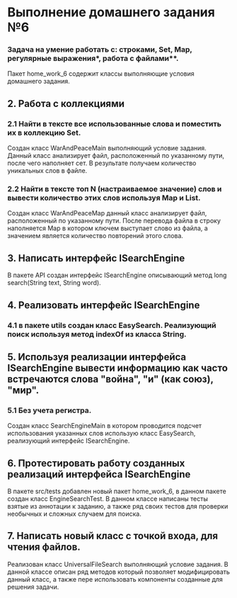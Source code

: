 # Выполнение домашнего задания №6

### Задача на умение работать с: строками, Set, Map, регулярные выражения*, работа с файлами**.
Пакет home_work_6 содержит классы выполняющие условия домашнего задания.
## 2. Работа с коллекциями
### 2.1 Найти в тексте все использованные слова и поместить их в коллекцию Set.
Создан класс WarAndPeaceMain выполняющий условие задания. Данный класс анализирует файл, расположенный по указанному пути, после чего наполняет сет. В результате получаем количество уникальных слов в файле.
### 2.2 Найти в тексте топ N (настраиваемое значение) слов и вывести количество этих слов используя Map и List.
Создан класс WarAndPeaceMap данный класс анализирует файл, расположенный по указанному пути. После перевода файла в строку наполняется Map в котором ключем выступает слово из файла, а значением является количество повторений этого слова.
## 3. Написать интерфейс ISearchEngine
В пакете API создан интерфейс ISearchEngine описывающий метод long search(String text, String word).
## 4. Реализовать интерфейс ISearchEngine
### 4.1 в пакете utils создан класс EasySearch. Реализующий поиск используя метод indexOf из класса String.

## 5. Используя реализации интерфейса ISearchEngine вывести информацию как часто встречаются слова "война", "и" (как союз), "мир".
### 5.1 Без учета регистра.
Создан класс SearchEngineMain в котором проводится подсчет использования указанных слов использую класс EasySearch, реализующий интерфейс ISearchEngine.
## 6. Протестировать работу созданных реализаций интерфейса ISearchEngine
В пакете src/tests добавлен новый пакет home_work_6, в данном пакете создан класс EngineSearchTest. В данном классе написаны тесты взятые из аннотации к заданию, а также ряд своих тестов для проверки необычных и сложных случаем для поиска.

## 7. Написать новый класс с точкой входа, для чтения файлов.
Реализован класс UniversalFileSearch выполняющий условие задания. В данной классе описан ряд методов который позволяет модифицировать данный класс, а также пере использовать компоненты созданные для решения задачи.
